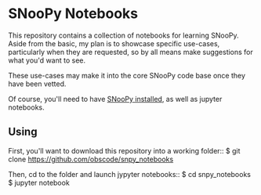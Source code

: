 # SNooPy Notebooks

This repository contains a collection of notebooks for learning SNooPy. Aside from the basic,
my plan is to showcase specific use-cases, particularly when they are requested, so by all means
make suggestions for what you'd want to see.

These use-cases may make it into the core SNooPy code base once they have been vetted.

Of course, you'll need to have [SNooPy installed](https://csp.obs.carnegiescience.edu/data/snpy), 
as well as jupyter notebooks.

## Using

First, you'll want to download this repository into a working folder::
  $ git clone https://github.com/obscode/snpy_notebooks
  
Then, cd to the folder and launch jypyter notebooks::
   $ cd snpy_notebooks
   $ jupyter notebook
